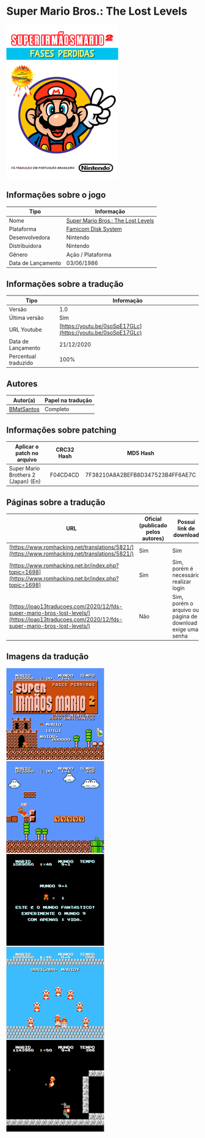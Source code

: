 # Super Mario Bros.: The Lost Levels

![Capa traduzida de Super Mario Bros.: The Lost Levels](capa.png)

## Informações sobre o jogo

| Tipo | Informação |
| ----------- | ----------- |
| Nome | [Super Mario Bros.: The Lost Levels](https://www.mobygames.com/game/27861/super-mario-bros-2/) |
| Plataforma | [Famicom Disk System](../../famicom-disk-system/) |
| Desenvolvedora | Nintendo |
| Distribuidora | Nintendo |
| Gênero | Ação / Plataforma |
| Data de Lançamento | 03/06/1986 |

## Informações sobre a tradução

| Tipo | Informação |
| ----------- | ----------- |
| Versão | 1.0 |
| Última versão | Sim |
| URL Youtube | [https://youtu.be/0soSpE17GLc](https://youtu.be/0soSpE17GLc) |
| Data de Lançamento | 21/12/2020 |
| Percentual traduzido | 100% |

## Autores

| Autor(a) | Papel na tradução |
| ----------- | ----------- |
| [BMatSantos](../../../autores/bmatsantos/) | Completo |

## Informações sobre patching

| Aplicar o patch no arquivo | CRC32 Hash | MD5 Hash |
| ----------- | ----------- | ----------- |
| Super Mario Brothers 2 (Japan) (En) | F04CD4CD | 7F38210A8A2BEFB8D347523B4FF6AE7C |

## Páginas sobre a tradução

| URL | Oficial (publicado pelos autores) | Possuí link de download |
| ----------- | ----------- | ----------- |
| [https://www.romhacking.net/translations/5821/](https://www.romhacking.net/translations/5821/) | Sim | Sim |
| [https://www.romhacking.net.br/index.php?topic=1698](https://www.romhacking.net.br/index.php?topic=1698) | Sim | Sim, porém é necessário realizar login |
| [https://joao13traducoes.com/2020/12/fds-super-mario-bros-lost-levels/](https://joao13traducoes.com/2020/12/fds-super-mario-bros-lost-levels/) | Não | Sim, porém o arquivo ou página de download exige uma senha |

## Imagens da tradução

![Imagem de exemplo da tradução 1](1.png)
![Imagem de exemplo da tradução 2](2.png)
![Imagem de exemplo da tradução 3](3.png)
![Imagem de exemplo da tradução 4](4.png)
![Imagem de exemplo da tradução 5](5.png)